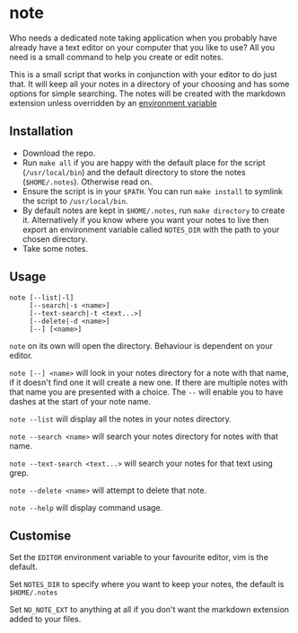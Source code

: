 # note

Who needs a dedicated note taking application when you probably have already
have a text editor on your computer that you like to use? All you need is a
small command to help you create or edit notes.

This is a small script that works in conjunction with your editor to do just
that. It will keep all your notes in a directory of your choosing and has some
options for simple searching. The notes will be created with the markdown
extension unless overridden by an [environment variable](#customise)

## Installation

* Download the repo.
* Run `make all` if you are happy with the default place for the script
  (`/usr/local/bin`) and the default directory to store the notes
  (`$HOME/.notes`). Otherwise read on.
* Ensure the script is in your `$PATH`. You can run `make install` to symlink
  the script to `/usr/local/bin`.
* By default notes are kept in `$HOME/.notes`, run `make directory` to create it. Alternatively if you know where you want your notes to live then export an environment variable called `NOTES_DIR` with the path to your chosen directory.
* Take some notes.

## Usage

```
note [--list|-l]
     [--search|-s <name>]
     [--text-search|-t <text...>]
     [--delete|-d <name>]
     [--] [<name>]
```

`note` on its own will open the directory. Behaviour is dependent on your
editor.

`note [--] <name>` will look in your notes directory for a note with that name, if it
doesn't find one it will create a new one. If there are multiple notes with that
name you are presented with a choice. The `--` will enable you to have dashes at
the start of your note name.

`note --list` will display all the notes in your notes directory.

`note --search <name>` will search your notes directory for notes with that
name.

`note --text-search <text...>` will search your notes for that text using grep.

`note --delete <name>` will attempt to delete that note.

`note --help` will display command usage.

## Customise

Set the `EDITOR` environment variable to your favourite editor, vim is the
default.

Set `NOTES_DIR` to specify where you want to keep your notes, the default is
`$HOME/.notes`

Set `NO_NOTE_EXT` to anything at all if you don't want the markdown extension
added to your files.
